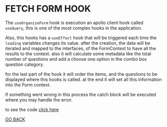 # FETCH FORM HOOK
The `useOrganizeForm` hook is execution an apollo client hook called `useQuery`, this is one of the most complex hooks in the application. 

Also, this hooks has a `useEffect` hook that will be triggered each time the `loading` variables changes its value.
after the creation, the data will be iterated and mapped to the interfaces, of the FormContext to have all the results to the 
context. also it will calculate some metadata like the total number of questions and add a choose one option in the combo box
question category.

for the last part of the hook it will order the items, and the questions to be displayed where this hooks is called.
at the end it will set all this information into the Form context.

If something went wrong in this process the catch block will be executed where you may handle the error.

to see the code [click here](./index.tsx)

[GO BACK](../README.md)